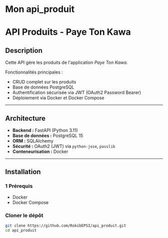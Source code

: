 # Mon api_produit
# API Produits - Paye Ton Kawa

## Description

Cette API gère les produits de l'application *Paye Ton Kawa*.

Fonctionnalités principales :
- CRUD complet sur les produits
- Base de données PostgreSQL
- Authentification sécurisée via JWT (OAuth2 Password Bearer)
- Déploiement via Docker et Docker Compose

---

## Architecture

- **Backend :** FastAPI (Python 3.11)
- **Base de données :** PostgreSQL 15
- **ORM :** SQLAlchemy
- **Sécurité :** OAuth2 (JWT) via `python-jose`, `passlib`
- **Conteneurisation :** Docker

---

##  Installation

### 1 Prérequis

- Docker
- Docker Compose

###  Cloner le dépôt

```bash
git clone https://github.com/RokibEPSI/api_produit.git
cd api_produit
